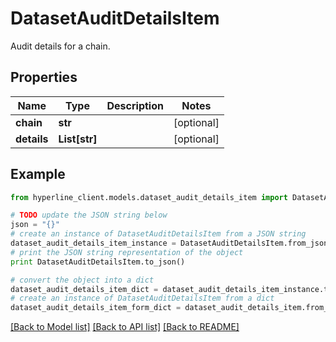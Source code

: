 # DatasetAuditDetailsItem

Audit details for a chain.

## Properties
Name | Type | Description | Notes
------------ | ------------- | ------------- | -------------
**chain** | **str** |  | [optional] 
**details** | **List[str]** |  | [optional] 

## Example

```python
from hyperline_client.models.dataset_audit_details_item import DatasetAuditDetailsItem

# TODO update the JSON string below
json = "{}"
# create an instance of DatasetAuditDetailsItem from a JSON string
dataset_audit_details_item_instance = DatasetAuditDetailsItem.from_json(json)
# print the JSON string representation of the object
print DatasetAuditDetailsItem.to_json()

# convert the object into a dict
dataset_audit_details_item_dict = dataset_audit_details_item_instance.to_dict()
# create an instance of DatasetAuditDetailsItem from a dict
dataset_audit_details_item_form_dict = dataset_audit_details_item.from_dict(dataset_audit_details_item_dict)
```
[[Back to Model list]](../README.md#documentation-for-models) [[Back to API list]](../README.md#documentation-for-api-endpoints) [[Back to README]](../README.md)


